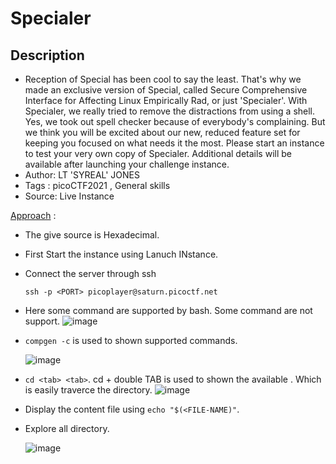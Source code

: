 # Specialer
## Description
- Reception of Special has been cool to say the least. That's why we made an exclusive version of Special, called Secure Comprehensive Interface for Affecting Linux Empirically Rad, or just 'Specialer'. With Specialer, we really tried to remove the distractions from using a shell. Yes, we took out spell checker because of everybody's complaining. But we think you will be excited about our new, reduced feature set for keeping you focused on what needs it the most. Please start an instance to test your very own copy of Specialer.
Additional details will be available after launching your challenge instance.
- Author: LT 'SYREAL' JONES
- Tags  : picoCTF2021 , General skills
- Source: Live Instance

<ins>Approach</ins> :
- The give source is Hexadecimal.
- First Start the instance using Lanuch INstance.
- Connect the server through ssh
  ```
  ssh -p <PORT> picoplayer@saturn.picoctf.net
  ```
- Here some command are supported by bash. Some command are not support.
  ![image](https://github.com/RajkumarShanmugam1/picoCTF_writeups/assets/76644058/d624b856-acb4-4b62-8f05-1b4b0eadb740)
- `compgen -c` is used to shown supported commands.

   ![image](https://github.com/RajkumarShanmugam1/picoCTF_writeups/assets/76644058/7f763b34-6eb1-4077-949f-009facc3b668)
- `cd <tab> <tab>`. cd + double TAB is used to shown the available . Which is easily traverce the directory.
  ![image](https://github.com/RajkumarShanmugam1/picoCTF_writeups/assets/76644058/b1653da4-45f2-456f-a238-6a3bc0a46cbe)
- Display the content file using `echo "$(<FILE-NAME)"`.
- Explore all directory.
  
  ![image](https://github.com/RajkumarShanmugam1/picoCTF_writeups/assets/76644058/09d39acb-54da-4c3c-92b2-f1e9bae03e5a)

